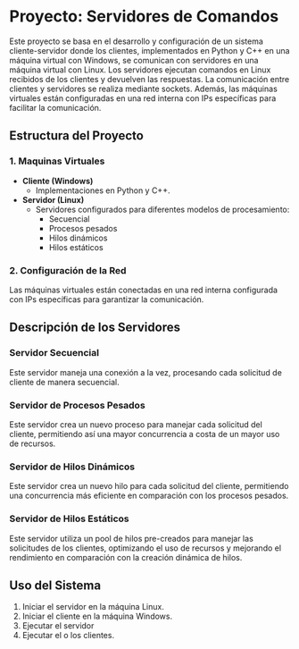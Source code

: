# Proyecto: Servidores de Comandos

Este proyecto se basa en el desarrollo y configuración de un sistema cliente-servidor donde los clientes, implementados en Python y C++ en una máquina virtual con Windows, se comunican con servidores en una máquina virtual con Linux. Los servidores ejecutan comandos en Linux recibidos de los clientes y devuelven las respuestas. La comunicación entre clientes y servidores se realiza mediante sockets. Además, las máquinas virtuales están configuradas en una red interna con IPs específicas para facilitar la comunicación.

## Estructura del Proyecto

### 1. Maquinas Virtuales

- **Cliente (Windows)**
  - Implementaciones en Python y C++.
- **Servidor (Linux)**
  - Servidores configurados para diferentes modelos de procesamiento:
    - Secuencial
    - Procesos pesados
    - Hilos dinámicos
    - Hilos estáticos

### 2. Configuración de la Red

Las máquinas virtuales están conectadas en una red interna configurada con IPs específicas para garantizar la comunicación.

## Descripción de los Servidores

### Servidor Secuencial

Este servidor maneja una conexión a la vez, procesando cada solicitud de cliente de manera secuencial.

### Servidor de Procesos Pesados

Este servidor crea un nuevo proceso para manejar cada solicitud del cliente, permitiendo así una mayor concurrencia a costa de un mayor uso de recursos.

### Servidor de Hilos Dinámicos

Este servidor crea un nuevo hilo para cada solicitud del cliente, permitiendo una concurrencia más eficiente en comparación con los procesos pesados.

### Servidor de Hilos Estáticos

Este servidor utiliza un pool de hilos pre-creados para manejar las solicitudes de los clientes, optimizando el uso de recursos y mejorando el rendimiento en comparación con la creación dinámica de hilos.


## Uso del Sistema

1. Iniciar el servidor en la máquina Linux.
2. Iniciar el cliente en la máquina Windows.
3. Ejecutar el servidor 
4. Ejecutar el o los clientes.
